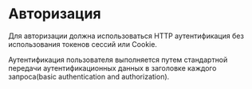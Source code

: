 # Авторизация

Для авторизации должна использоваться HTTP аутентификация без использования токенов сессий или Cookie.

Аутентификация пользователя выполняется путем стандартной передачи аутентификационных данных в заголовке каждого запроса(basic authentication and authorization).